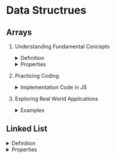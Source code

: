 # Data Structrues

## Arrays
1) Understanding Fundamental Concepts
   
    <details>
    <summary>Definition</summary>
    
    - Arrays are linear data structures that store elements of the same data type in contiguous memory locations. They allow random access to     elements, which means any element can be accessed directly if its index is known
    </details>

    <details>
    <summary>Properties</summary>

    - Arrays have a fixed size, which means the number of elements they can store is defined when they are created. This makes them static
    </details>

2) Practicing Coding
    <details>
    <summary>Implementation Code in JS</summary>

    </details>

3) Exploring Real World Applications
    <details>
    <summary>Examples</summary>

    </details>


## Linked List

<details>
<summary>Definition</summary>

- A linked list is also a linear data structure, but unlike arrays, its elements (known as nodes) are not stored in contiguous memory locations. Each node contains the data and a reference (or link) to the next node in the sequence
</details>

<details>
<summary>Properties</summary>

- Linked lists are dynamic, meaning they can grow and shrink in size as needed during runtime. They allow for efficient insertions and deletions because these operations do not require the elements to be contiguous
</details>
